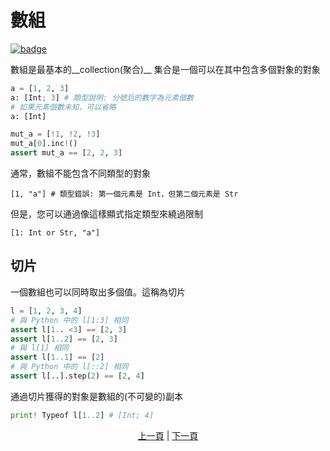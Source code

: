 # 數組

[![badge](https://img.shields.io/endpoint.svg?url=https%3A%2F%2Fgezf7g7pd5.execute-api.ap-northeast-1.amazonaws.com%2Fdefault%2Fsource_up_to_date%3Fowner%3Derg-lang%26repos%3Derg%26ref%3Dmain%26path%3Ddoc/EN/syntax/10_array.md%26commit_hash%3D603abbd5fa3f8baffe0d614758e1a554705e6732)](https://gezf7g7pd5.execute-api.ap-northeast-1.amazonaws.com/default/source_up_to_date?owner=erg-lang&repos=erg&ref=main&path=doc/EN/syntax/10_array.md&commit_hash=603abbd5fa3f8baffe0d614758e1a554705e6732)

數組是最基本的__collection(聚合)__
集合是一個可以在其中包含多個對象的對象

```python
a = [1, 2, 3]
a: [Int; 3] # 類型說明: 分號后的數字為元素個數
# 如果元素個數未知，可以省略
a: [Int]

mut_a = [!1, !2, !3]
mut_a[0].inc!()
assert mut_a == [2, 2, 3]
```

通常，數組不能包含不同類型的對象

```python.
[1, "a"] # 類型錯誤: 第一個元素是 Int，但第二個元素是 Str
```

但是，您可以通過像這樣顯式指定類型來繞過限制

```python,compile_fail
[1: Int or Str, "a"]
```

## 切片

一個數組也可以同時取出多個值。這稱為切片

```python
l = [1, 2, 3, 4]
# 與 Python 中的 l[1:3] 相同
assert l[1.. <3] == [2, 3]
assert l[1..2] == [2, 3]
# 與 l[1] 相同
assert l[1..1] == [2]
# 與 Python 中的 l[::2] 相同
assert l[..].step(2) == [2, 4]
```

通過切片獲得的對象是數組的(不可變的)副本

```python
print! Typeof l[1..2] # [Int; 4]
```

<p align='center'>
    <a href='./09_builtin_procs.md'>上一頁</a> | <a href='./11_dict.md'>下一頁</a>
</p>
